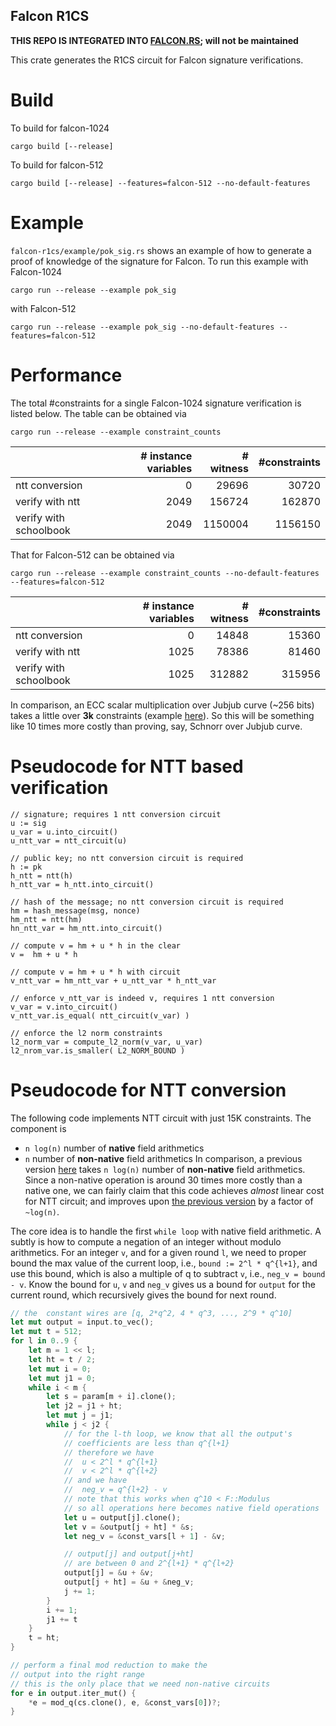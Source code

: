 Falcon R1CS
-----

**THIS REPO IS INTEGRATED INTO [FALCON.RS](https://github.com/zhenfeizhang/falcon.rs); will not be maintained**


This crate generates the R1CS circuit for Falcon signature verifications.

# Build

To build for falcon-1024
```
cargo build [--release]
```


To build for falcon-512
```
cargo build [--release] --features=falcon-512 --no-default-features
```

# Example

`falcon-r1cs/example/pok_sig.rs` shows an example of how to generate a proof of knowledge
of the signature for Falcon. To run this example with Falcon-1024
```
cargo run --release --example pok_sig
```
with Falcon-512
```
cargo run --release --example pok_sig --no-default-features --features=falcon-512
```

# Performance

The total #constraints for a single Falcon-1024 signature verification is listed
below. The table can be obtained via
```
cargo run --release --example constraint_counts
```
|            | # instance variables |      # witness |      #constraints |
|---|---:|---:|---:|
ntt conversion|                      0 |          29696 |             30720 |
verify with ntt|                  2049 |         156724 |            162870 |
verify with schoolbook|           2049 |        1150004 |           1156150 |

That for Falcon-512 can be obtained via
```
cargo run --release --example constraint_counts --no-default-features --features=falcon-512
```

|                 | # instance variables |      # witness |      #constraints |
|---|---:|---:|---:|
|ntt conversion|                      0 |          14848 |             15360 |
|verify with ntt|                  1025 |          78386 |             81460 |
|verify with schoolbook|           1025 |         312882 |            315956 |



In comparison, an ECC scalar multiplication over Jubjub curve (\~256 bits) takes a little over __3k__ constraints (example [here](https://github.com/zhenfeizhang/bandersnatch/blob/main/bandersnatch/examples/constraint_count_jubjub.rs)).
So this will be something like 10 times more costly than proving, say, Schnorr over Jubjub curve.

# Pseudocode for NTT based verification

```
// signature; requires 1 ntt conversion circuit
u := sig
u_var = u.into_circuit()
u_ntt_var = ntt_circuit(u)

// public key; no ntt conversion circuit is required
h := pk              
h_ntt = ntt(h)                    
h_ntt_var = h_ntt.into_circuit()

// hash of the message; no ntt conversion circuit is required
hm = hash_message(msg, nonce) 
hm_ntt = ntt(hm)
hn_ntt_var = hm_ntt.into_circuit()

// compute v = hm + u * h in the clear
v =  hm + u * h

// compute v = hm + u * h with circuit
v_ntt_var = hm_ntt_var + u_ntt_var * h_ntt_var

// enforce v_ntt_var is indeed v, requires 1 ntt conversion
v_var = v.into_circuit()
v_ntt_var.is_equal( ntt_circuit(v_var) )

// enforce the l2 norm constraints
l2_norm_var = compute_l2_norm(v_var, u_var)
l2_nrom_var.is_smaller( L2_NORM_BOUND )
```

# Pseudocode for NTT conversion

The following code implements NTT circuit with just 15K constraints.
The component is 
- `n log(n)` number of __native__ field arithmetics
- `n` number of __non-native__ field arithmetics
In comparison, a previous version [here](https://github.com/zhenfeizhang/falcon-r1cs/blob/e171fe2d51cb1a679d3e78ed188e7242e03191e2/src/gadgets/ntt.rs#L10)
takes `n log(n)` number of  __non-native__ field arithmetics.
Since a non-native operation is around 30 times more costly than
a native one, we can fairly claim that this code achieves _almost_
linear cost for NTT circuit; and improves upon [the previous version](https://github.com/zhenfeizhang/falcon-r1cs/blob/e171fe2d51cb1a679d3e78ed188e7242e03191e2/src/gadgets/ntt.rs#L10)
by a factor of `~log(n)`.

The core idea is to handle the first `while loop` with native field arithmetic.
A subtly is how to compute a negation of an integer without modulo arithmetics.
For an integer `v`, and for a given round `l`,
we need to proper bound the max value of the current loop, i.e., 
`bound := 2^l * q^{l+1}`, and use this bound, which is also a multiple of q
to subtract `v`, i.e., `neg_v = bound - v`.
Know the bound for `u`, `v` and `neg_v` gives us a bound for `output` for the current
round, which recursively gives the bound for next round.

``` rust
// the  constant wires are [q, 2*q^2, 4 * q^3, ..., 2^9 * q^10]
let mut output = input.to_vec();
let mut t = 512;
for l in 0..9 {
    let m = 1 << l;
    let ht = t / 2;
    let mut i = 0;
    let mut j1 = 0;
    while i < m {
        let s = param[m + i].clone();
        let j2 = j1 + ht;
        let mut j = j1;
        while j < j2 {
            // for the l-th loop, we know that all the output's
            // coefficients are less than q^{l+1}
            // therefore we have
            //  u < 2^l * q^{l+1}
            //  v < 2^l * q^{l+2}
            // and we have
            //  neg_v = q^{l+2} - v
            // note that this works when q^10 < F::Modulus
            // so all operations here becomes native field operations
            let u = output[j].clone();
            let v = &output[j + ht] * &s;
            let neg_v = &const_vars[l + 1] - &v;

            // output[j] and output[j+ht]
            // are between 0 and 2^{l+1} * q^{l+2}
            output[j] = &u + &v;
            output[j + ht] = &u + &neg_v;
            j += 1;
        }
        i += 1;
        j1 += t
    }
    t = ht;
}

// perform a final mod reduction to make the
// output into the right range
// this is the only place that we need non-native circuits
for e in output.iter_mut() {
    *e = mod_q(cs.clone(), e, &const_vars[0])?;
}
```

